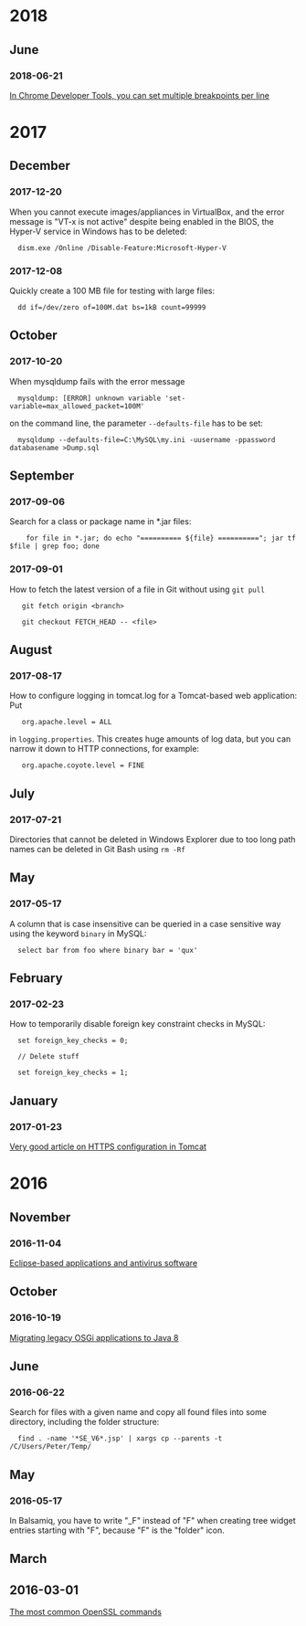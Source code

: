 # 2018
## June
### 2018-06-21
[In Chrome Developer Tools, you can set multiple breakpoints per line](https://umaar.com/dev-tips/129-inline-breakpoints/)

# 2017
## December
### 2017-12-20
When you cannot execute images/appliances in VirtualBox, and the error message is "VT-x is not active" despite being enabled in the BIOS, the Hyper-V service in Windows has to be deleted:

`  dism.exe /Online /Disable-Feature:Microsoft-Hyper-V`

### 2017-12-08
Quickly create a 100 MB file for testing with large files:

`  dd if=/dev/zero of=100M.dat bs=1kB count=99999`

## October
### 2017-10-20
When mysqldump fails with the error message

`  mysqldump: [ERROR] unknown variable 'set-variable=max_allowed_packet=100M'`

on the command line, the parameter `--defaults-file` has to be set:

`  mysqldump --defaults-file=C:\MySQL\my.ini -uusername -ppassword databasename >Dump.sql`

## September
### 2017-09-06
Search for a class or package name in \*.jar files:

`    for file in *.jar; do echo "========== ${file} =========="; jar tf $file | grep foo; done`

### 2017-09-01
How to fetch the latest version of a file in Git without using `git pull`

`   git fetch origin <branch>`

`   git checkout FETCH_HEAD -- <file>`

## August
### 2017-08-17

How to configure logging in tomcat.log for a Tomcat-based web application: Put

`   org.apache.level = ALL`

in `logging.properties`. This creates huge amounts of log data, but you can narrow it down to HTTP connections, for example:

`   org.apache.coyote.level = FINE`

## July
### 2017-07-21
Directories that cannot be deleted in Windows Explorer due to too long path names can be deleted in Git Bash using `rm -Rf`

## May
### 2017-05-17
A column that is case insensitive can be queried in a case sensitive way using the keyword `binary` in MySQL:

`  select bar from foo where binary bar = 'qux'`

## February
### 2017-02-23
How to temporarily disable foreign key constraint checks in MySQL:

`  set foreign_key_checks = 0;`

`  // Delete stuff`

`  set foreign_key_checks = 1;`

## January
### 2017-01-23
[Very good article on HTTPS configuration in Tomcat](https://blog.eveoh.nl/2014/02/tls-ssl-ciphers-pfs-tomcat/)

# 2016

## November
### 2016-11-04
[Eclipse-based applications and antivirus software](http://weaklyreachable.blogspot.de/2014/04/eclipse-osgi-windows-virus.html)

## October
### 2016-10-19
[Migrating legacy OSGi applications to Java 8](http://stackoverflow.com/questions/24669940/java-8-missing-required-capability-require-capability-osgi-ee-filter-osg)

## June
### 2016-06-22
Search for files with a given name and copy all found files into some directory, including the folder structure:

`  find . -name '*SE_V6*.jsp' | xargs cp --parents -t /C/Users/Peter/Temp/`

## May
### 2016-05-17
In Balsamiq, you have to write "\_F" instead of "F" when creating tree widget entries starting with "F", because "F" is the "folder" icon.

## March
## 2016-03-01
[The most common OpenSSL commands](https://www.sslshopper.com/article-most-common-openssl-commands.html)
